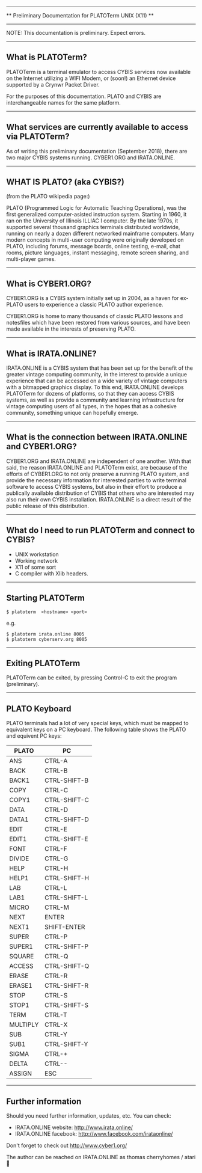 ***********************************************************************
**           Preliminary Documentation for PLATOTerm UNIX (X11)      **
***********************************************************************

NOTE: This documentation is preliminary. Expect errors.

------------------
What is PLATOTerm?
------------------

PLATOTerm is a terminal emulator to access CYBIS services now available
on the Internet utilizing a WIFI Modem, or (soon!) an Ethernet device
supported by a Crynwr Packet Driver.

For the purposes of this documentation. PLATO and CYBIS are interchangeable
names for the same platform.

--------------------------------------------------------------
What services are currently available to access via PLATOTerm?
--------------------------------------------------------------
As of writing this preliminary documentation (September 2018), there are
two major CYBIS systems running. CYBER1.ORG and IRATA.ONLINE.

---------------------------
WHAT IS PLATO? (aka CYBIS?)
---------------------------
(from the PLATO wikipedia page:)

PLATO (Programmed Logic for Automatic Teaching Operations), was the first
generalized computer-asisted instruction system. Starting in 1960, it ran
on the University of Illinois ILLIAC I computer. By the late 1970s, it
supported several thousand graphics terminals distributed worldwide, running
on nearly a dozen different networked mainframe computers. Many modern
concepts in multi-user computing were originally developed on PLATO, including
forums, message boards, online testing, e-mail, chat rooms, picture languages,
instant messaging, remote screen sharing, and multi-player games.

-------------------
What is CYBER1.ORG?
-------------------

CYBER1.ORG is a CYBIS system initially set up in 2004, as a haven for
ex-PLATO users to experience a classic PLATO author experience.

CYBER1.ORG is home to many thousands of classic PLATO lessons and
notesfiles which have been restored from various sources, and have
been made available in the interests of preserving PLATO.

---------------------
What is IRATA.ONLINE?
---------------------

IRATA.ONLINE is a CYBIS system that has been set up for the benefit of
the greater vintage computing community, in the interest to provide
a unique experience that can be accessed on a wide variety of
vintage computers with a bitmapped graphics display. To this end,
IRATA.ONLINE develops PLATOTerm for dozens of platforms, so that they
can access CYBIS systems, as well as provide a community and learning
infrastructure for vintage computing users of all types, in the hopes
that as a cohesive community, something unique can hopefully
emerge.

-----------------------------------------------------------
What is the connection between IRATA.ONLINE and CYBER1.ORG?
-----------------------------------------------------------

CYBER1.ORG and IRATA.ONLINE are independent of one another. With that said,
the reason IRATA.ONLINE and PLATOTerm exist, are because of the efforts of
CYBER1.ORG to not only preserve a running PLATO system, and provide the
necessary information for interested parties to write terminal software
to access CYBIS systems, but also in their effort to produce a publically
available distribution of CYBIS that others who are interested may also
run their own CYBIS installation. IRATA.ONLINE is a direct result of the
public release of this distribution.

-----------------------------------------------------
What do I need to run PLATOTerm and connect to CYBIS?
-----------------------------------------------------

* UNIX workstation
* Working network
* X11 of some sort
* C compiler with Xlib headers.

------------------
Starting PLATOTerm
------------------

```
$ platoterm  <hostname> <port>
```

e.g.

```
$ platoterm irata.online 8005
$ platoterm cyberserv.org 8005
```

-----------------
Exiting PLATOTerm
-----------------

PLATOTerm can be exited, by pressing Control-C to exit the program (preliminary).

--------------
PLATO Keyboard
--------------

PLATO terminals had a lot of very special keys, which must be mapped to
equivalent keys on a PC keyboard. The following table shows the
PLATO and equivent PC keys:

|  PLATO        |  PC                     |
|---------------|-------------------------|
|  ANS          |  CTRL-A                 |
|  BACK         |  CTRL-B                 |
|  BACK1        |  CTRL-SHIFT-B           |
|  COPY         |  CTRL-C                 |
|  COPY1        |  CTRL-SHIFT-C           |
|  DATA         |  CTRL-D                 |
|  DATA1        |  CTRL-SHIFT-D           |
|  EDIT         |  CTRL-E                 |
|  EDIT1        |  CTRL-SHIFT-E           |
|  FONT         |  CTRL-F                 |
|  DIVIDE       |  CTRL-G                 |
|  HELP         |  CTRL-H                 |
|  HELP1        |  CTRL-SHIFT-H           |
|  LAB          |  CTRL-L                 |
|  LAB1         |  CTRL-SHIFT-L           |
|  MICRO        |  CTRL-M                 |
|  NEXT         |  ENTER                  |
|  NEXT1        |  SHIFT-ENTER            |
|  SUPER        |  CTRL-P                 |
|  SUPER1       |  CTRL-SHIFT-P           |
|  SQUARE       |  CTRL-Q                 |
|  ACCESS       |  CTRL-SHIFT-Q           |
|  ERASE        |  CTRL-R                 |
|  ERASE1       |  CTRL-SHIFT-R           |
|  STOP         |  CTRL-S                 |
|  STOP1        |  CTRL-SHIFT-S           |
|  TERM         |  CTRL-T                 |
|  MULTIPLY     |  CTRL-X                 |
|  SUB          |  CTRL-Y                 |
|  SUB1         |  CTRL-SHIFT-Y           |
|  SIGMA        |  CTRL-+                 |
|  DELTA        |  CTRL--                 |
|  ASSIGN       |  ESC                    |

-------------------
Further information
-------------------

Should you need further information, updates, etc. You can check:

* IRATA.ONLINE website: http://www.irata.online/
* IRATA.ONLINE facebook: http://www.facebook.com/irataonline/

Don't forget to check out http://www.cyber1.org/

The author can be reached on IRATA.ONLINE as thomas cherryhomes / atari

